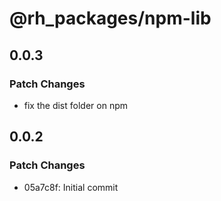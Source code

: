 # @rh_packages/npm-lib

## 0.0.3

### Patch Changes

- fix the dist folder on npm

## 0.0.2

### Patch Changes

- 05a7c8f: Initial commit

